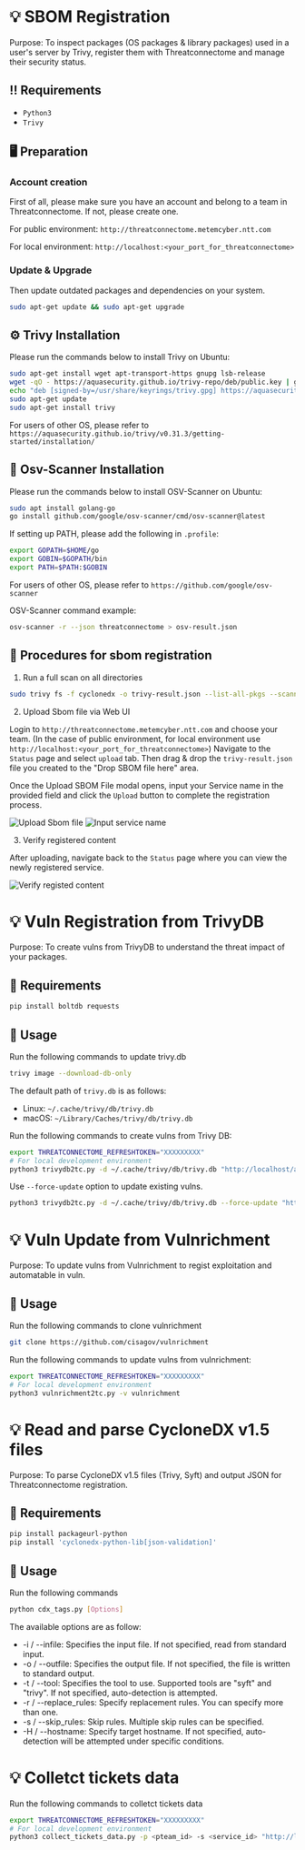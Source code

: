 # :bulb: SBOM Registration

Purpose: To inspect packages (OS packages & library packages) used in a user's server by Trivy, register them with Threatconnectome and manage their security status.

## :bangbang: Requirements

- `Python3`
- `Trivy`

## :desktop_computer: Preparation

### Account creation

First of all, please make sure you have an account and belong to a team in Threatconnectome. If not, please create one.

For public environment: `http://threatconnectome.metemcyber.ntt.com`

For local environment: `http://localhost:<your_port_for_threatconnectome>`

### Update & Upgrade

Then update outdated packages and dependencies on your system.

```bash
sudo apt-get update && sudo apt-get upgrade
```

## :gear: Trivy Installation

Please run the commands below to install Trivy on Ubuntu:

```bash
sudo apt-get install wget apt-transport-https gnupg lsb-release
wget -qO - https://aquasecurity.github.io/trivy-repo/deb/public.key | gpg --dearmor | sudo tee /usr/share/keyrings/trivy.gpg > /dev/null
echo "deb [signed-by=/usr/share/keyrings/trivy.gpg] https://aquasecurity.github.io/trivy-repo/deb $(lsb_release -sc) main" | sudo tee -a /etc/apt/sources.list.d/trivy.list
sudo apt-get update
sudo apt-get install trivy
```

For users of other OS, please refer to `https://aquasecurity.github.io/trivy/v0.31.3/getting-started/installation/`

## :low_brightness: Osv-Scanner Installation

Please run the commands below to install OSV-Scanner on Ubuntu:

```bash
sudo apt install golang-go
go install github.com/google/osv-scanner/cmd/osv-scanner@latest
```

If setting up PATH, please add the following in `.profile`:

```bash
export GOPATH=$HOME/go
export GOBIN=$GOPATH/bin
export PATH=$PATH:$GOBIN
```

For users of other OS, please refer to `https://github.com/google/osv-scanner`

OSV-Scanner command example:

```bash
osv-scanner -r --json threatconnectome > osv-result.json
```

## :triangular_flag_on_post: Procedures for sbom registration

1. Run a full scan on all directories

```bash
sudo trivy fs -f cyclonedx -o trivy-result.json --list-all-pkgs --scanners vuln /
```

2. Upload Sbom file via Web UI

Login to `http://threatconnectome.metemcyber.ntt.com` and choose your team.
(In the case of public environment, for local environment use `http://localhost:<your_port_for_threatconnectome>`)
Navigate to the `Status` page and select `upload` tab. Then drag & drop the `trivy-result.json` file you created to the "Drop SBOM file here" area.

Once the Upload SBOM File modal opens, input your Service name in the provided field and click the `Upload` button to complete the registration process.

![Upload Sbom file](images/upload_sbom_file.png)
![Input service name](images/enter_service_name.png)

3. Verify registered content

After uploading, navigate back to the `Status` page where you can view the newly registered service.

![Verify registed content](images/verify_registed_content.png)

# :bulb: Vuln Registration from TrivyDB

Purpose: To create vulns from TrivyDB to understand the threat impact of your packages.

## :pushpin: Requirements

```bash
pip install boltdb requests
```

## :triangular_flag_on_post: Usage

Run the following commands to update trivy.db

```bash
trivy image --download-db-only

```

The default path of `trivy.db` is as follows:

- Linux: `~/.cache/trivy/db/trivy.db`
- macOS: `~/Library/Caches/trivy/db/trivy.db`

Run the following commands to create vulns from Trivy DB:

```bash
export THREATCONNECTOME_REFRESHTOKEN="XXXXXXXXX"
# For local development environment
python3 trivydb2tc.py -d ~/.cache/trivy/db/trivy.db "http://localhost/api"

```

Use `--force-update` option to update existing vulns.

```bash
python3 trivydb2tc.py -d ~/.cache/trivy/db/trivy.db --force-update "http://localhost/api"

```

# :bulb: Vuln Update from Vulnrichment

Purpose: To update vulns from Vulnrichment to regist exploitation and automatable in vuln.

## :triangular_flag_on_post: Usage

Run the following commands to clone vulnrichment

```bash
git clone https://github.com/cisagov/vulnrichment

```

Run the following commands to update vulns from vulnrichment:

```bash
export THREATCONNECTOME_REFRESHTOKEN="XXXXXXXXX"
# For local development environment
python3 vulnrichment2tc.py -v vulnrichment

```

# :bulb: Read and parse CycloneDX v1.5 files

Purpose: To parse CycloneDX v1.5 files (Trivy, Syft) and output JSON for Threatconnectome registration.

## :pushpin: Requirements

```bash
pip install packageurl-python
pip install 'cyclonedx-python-lib[json-validation]'
```

## :triangular_flag_on_post: Usage

Run the following commands

```bash
python cdx_tags.py [Options]

```

The available options are as follow:

- -i / --infile: Specifies the input file. If not specified, read from standard input.
- -o / --outfile: Specifies the output file. If not specified, the file is written to standard output.
- -t / --tool: Specifies the tool to use. Supported tools are "syft" and "trivy". If not specified, auto-detection is attempted.
- -r / --replace_rules: Specify replacement rules. You can specify more than one.
- -s / --skip_rules: Skip rules. Multiple skip rules can be specified.
- -H / --hostname: Specify target hostname. If not specified, auto-detection will be attempted under specific conditions.

# :bulb: Colletct tickets data

Run the following commands to colletct tickets data

```bash
export THREATCONNECTOME_REFRESHTOKEN="XXXXXXXXX"
# For local development environment
python3 collect_tickets_data.py -p <pteam_id> -s <service_id> "http://localhost/api"

```
